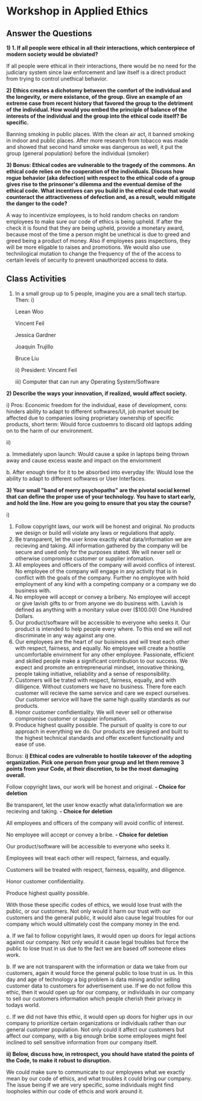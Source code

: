 # Workshop in Applied Ethics
## Answer the Questions

**1) 1. If all people were ethical in all their interactions, which centerpiece of modern society would be obviated?**

If all people were ethical in their interactions, there would be no need for the judiciary system since law enforcement and law itself is a direct product from trying to control unethical behavior.

**2)  Ethics creates a dichotomy between the comfort of the individual and the longevity, or mere existance, of the group. Give an example of an extreme case from recent history that favored the group to the detriment of the individual. How would you embed the principle of balance of the interests of the individual and the group into the ethical code itself? Be specific.**

Banning smoking in public places. With the clean air act, it banned smoking in indoor and public places. After more research from tobacco was made and showed that second hand smoke was dangerous as well, it put the group (general population) before the individual (smoker)

**3) Bonus: Ethical codes are vulnerable to the tragedy of the commons. An ethical code relies on the cooperation of the individuals. Discuss how rogue behavior (aka defection) with respect to the ethical code of a group gives rise to the prinsoner's dilemma and the eventual demise of the ethical code. What incentives can you build in the ethical code that would counteract the attractiveness of defection and, as a result, would mitigate the danger to the code?**

A way to incentivize employees, is to hold random checks on random employees to make sure our code of ethics is being upheld. If after the check it is found that they are being upheld, provide a monetary award, because most of the time a person might be unethical is due to greed and greed being a product of money. Also if employees pass inspections, they will be more eligable to raises and promotions. We would also use technilogical mutation to change the frequency of the of the access to certain levels of security to prevent unauthorized access to data. 

## Class Activities

1) In a small group up to 5 people, imagine you are a small tech startup. Then:
i)

   Leean Woo
   
   Vincent Feil
   
   Jessica Gardner
   
   Joaquin Trujillo
   
   Bruce Liu
   
   ii) President: Vincent Feil
   
   iii) Computer that can run any Operating System/Software 
   
**2) Describe the ways your innovation, if realized, would affect society.**

  i) Pros: Economic freedom for the individual, ease of development, 
  cons: hinders ability to adapt to different softwares/UI, job market would be affected due to companies losing proprietary ownership of specific products, short term: Would force custoemrs to discard old laptops adding on to the harm of our environment.
  
  ii) 
  
  a. Immediately upon launch: Would cause a spike in laptops being thrown away and cause excess waste and impact on the enviornment 
      
  b. After enough time for it to be absorbed into everyday life: Would lose the ability to adapt to different softwares or User Interfaces. 
   
  
**3) Your small "band of merry psychopaths" are the pivotal social kernel that can define the proper use of your technology. You have to start early, and hold the line. How are you going to ensure that you stay the course?**

  i) 
  1. Follow copyright laws, our work will be honest and original. 
     No products we design or build will violate any laws or regulations that apply.
  2. Be transparent, let the user know exactly what data/information we are recieving and taking.
     All information gathered by the company will be secure and used only for the purposes stated. We will never sell or otherwise
     compromise customer or supplier infomation.
  3. All employees and officers of the company will avoid conflics of interest.
     No employee of the company will engage in any activity that is in conflict with the goals of the company. Further no employee with 
     hold employment of any kind with a competing company or a company we do business with. 
  4. No employee will accept or convey a bribery. 
     No employee will accept or give lavish gifts to or from anyone we do business with. Lavish is defined as anything with a monitary
     value over ($100.00) One Hundred Dollars. 
  5. Our product/software will be accessible to everyone who seeks it.
     Our product is intended to help people every where. To this end we will not discriminate in any way against any one. 
  6. Our employees are the heart of our buisiness and will treat each other with respect, fairness, and equally.
     No employee will create a hostile uncomfortable envirnment for any other employee. 
     Passionate, efficient and skilled people make a significant contribution to our success. We expect and
     promote an entrepreneurial mindset, innovative thinking, people taking initiative, reliability and a sense of
     responsibility.
  7. Customers will be trated with respect, fairness, equally, and with dilligence.
     Without customers we have no business. There fore each customer will recieve the same service and care we expect ourselves. Our 
     customer service will have the same high quality standards as our products.
  8. Honor customer confidientiality.
     We will never sell or otherwise compromise customer or suppier infomation.
  9. Produce highest quality possible.
     The pursuit of quality is core to our approach in everything we do. 
     Our products are designed and built to the highest technical standards and offer excellent functionality and ease of
     use.
  
Bonus: 
  **i) Ethical codes are vulnerable to hostile takeover of the adopting organization. Pick one person from your group and let them remove 3 points from your Code, at their discretion, to be the most damaging overall.**
  
Follow copyright laws, our work will be honest and original. **- Choice for deletion**

Be transparent, let the user know exactly what data/information we are recieving and taking. **- Choice for deletion**

All employees and officers of the company will avoid conflic of interest.

No employee will accept or convey a bribe. **- Choice for deletion**

Our product/software will be accessible to everyone who seeks it.

Employees will treat each other will respect, fairness, and equally.

Customers will be treated with respect, fairness, equality, and diligence.

Honor customer confidentiality.

Produce highest quality possible.

With those these specific codes of ethics, we would lose trust with the public, or our customers. Not only would it harm our trust with our customers and the general public, it would also cause legal troubles for our company which would ultimately cost the company money in the end. 

a. If we fail to follow copyright laws, it would open up doors for legal actions against our company. Not only would it cause legal troubles but force the public to lose trust in us due to the fact we are based off someone elses work. 

b. If we are not transparent with the information or data we take from our customers, again it would force the general public to lose trust in us. In this day and age of technology a big problem is data mining and/or selling customer data to customers for advertisement use. If we do not follow this ethic, then it would open up for our company, or individuals in our company to sell our customers information which people cherish their privacy in todays world. 

c. If we did not have this ethic, it would open up doors for higher ups in our company to prioritize certain organizations or individuals rather than our general customer population. Not only could it affect our customers but affect our company, with a big enough bribe some employees might feel inclined to sell sensitive information from our company itself. 

**ii) Below, discuss how, in retrospect, you should have stated the points of the Code, to make it robust to disruption.**

We could make sure to communicate to our employees what we exactly mean by our code of ethics, and what troubles it could bring our company. The issue being if we are very specific, some individuals might find loopholes within our code of ethcis and work around it. 
   

